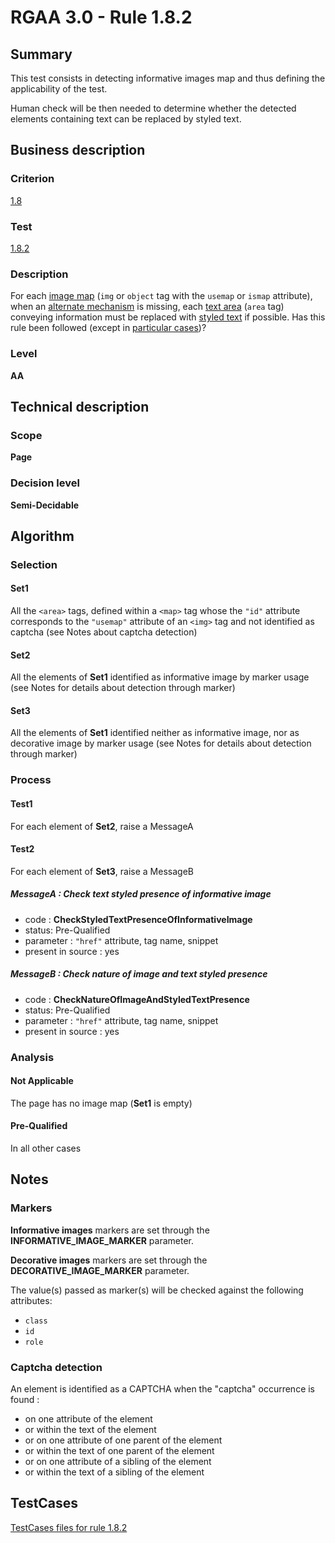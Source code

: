 # RGAA 3.0 -  Rule 1.8.2

## Summary

This test consists in detecting informative images map and thus defining the applicability of the test.

Human check will be then needed to determine whether the detected elements containing text can be replaced by styled text.

## Business description

### Criterion

[1.8](http://asqatasun.github.io/RGAA--3.0--EN/RGAA3.0_Criteria_English_version_v1.html#crit-1-8)

### Test

[1.8.2](http://asqatasun.github.io/RGAA--3.0--EN/RGAA3.0_Criteria_English_version_v1.html#test-1-8-2)

### Description
For each <a href="http://asqatasun.github.io/RGAA--3.0--EN/RGAA3.0_Glossary_English_version_v1.html#mImgReactive">image
  map</a> (<code>img</code> or <code>object</code> tag with the <code>usemap</code> or <code>ismap</code> attribute),
    when an <a href="http://asqatasun.github.io/RGAA--3.0--EN/RGAA3.0_Glossary_English_version_v1.html#mMecaRempl">alternate
  mechanism</a> is missing, each <a href="http://asqatasun.github.io/RGAA--3.0--EN/RGAA3.0_Glossary_English_version_v1.html#mZoneTexte">text
  area</a> (<code>area</code> tag) conveying information must be
    replaced with <a href="http://asqatasun.github.io/RGAA--3.0--EN/RGAA3.0_Glossary_English_version_v1.html#mTexteStyle">styled
  text</a> if possible. Has this rule been followed (except in <a title="Particular cases for criterion 1.8" href="http://asqatasun.github.io/RGAA--3.0--EN/RGAA3.0_Particular_cases_English_version_v1.html#cpCrit1-8">particular cases</a>)? 


### Level

**AA**

## Technical description

### Scope

**Page**

### Decision level

**Semi-Decidable**

## Algorithm

### Selection

#### Set1

All the `<area>` tags, defined within a `<map>` tag whose the `"id"` attribute corresponds to the `"usemap"` attribute of an `<img>` tag and not identified as captcha (see Notes about captcha detection) 

#### Set2

All the elements of **Set1** identified as informative image by marker usage (see Notes for details about detection through marker)

#### Set3

All the elements of **Set1** identified neither as informative image, nor as decorative image by marker usage (see Notes for details about detection through marker)

### Process

#### Test1

For each element of **Set2**, raise a MessageA

#### Test2

For each element of **Set3**, raise a MessageB

##### MessageA : Check text styled presence of informative image

-    code : **CheckStyledTextPresenceOfInformativeImage** 
-    status: Pre-Qualified
-    parameter : `"href"` attribute, tag name, snippet
-    present in source : yes

##### MessageB : Check nature of image and text styled presence

-    code : **CheckNatureOfImageAndStyledTextPresence** 
-    status: Pre-Qualified
-    parameter : `"href"` attribute, tag name, snippet
-    present in source : yes

### Analysis

#### Not Applicable 

The page has no image map (**Set1** is empty)

#### Pre-Qualified

In all other cases

## Notes

### Markers 

**Informative images** markers are set through the **INFORMATIVE_IMAGE_MARKER** parameter.

**Decorative images** markers are set through the **DECORATIVE_IMAGE_MARKER** parameter.

The value(s) passed as marker(s) will be checked against the following attributes:

- `class`
- `id`
- `role`

### Captcha detection

An element is identified as a CAPTCHA when the "captcha" occurrence is found :

- on one attribute of the element
- or within the text of the element
- or on one attribute of one parent of the element
- or within the text of one parent of the element
- or on one attribute of a sibling of the element
- or within the text of a sibling of the element



##  TestCases 

[TestCases files for rule 1.8.2](https://github.com/Asqatasun/Asqatasun/tree/master/rules/rules-rgaa3.0/src/test/resources/testcases/rgaa30/Rgaa30Rule010802/) 


